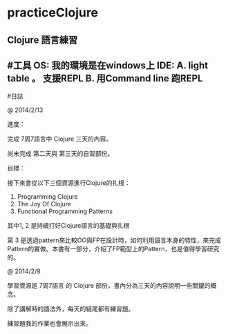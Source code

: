 practiceClojure
===============

Clojure 語言練習
----------
#工具
 OS: 我的環境是在windows上
 IDE: A. light table 。 支援REPL 
      B. 用Command line 跑REPL
----------
#日誌

@ 2014/2/13

進度：

完成 7周7語言中 Clojure 三天的內容。

尚未完成 第二天與 第三天的自習部份。

目標：

接下來會從以下三個資源進行Clojure的扎根：

1. Programming Clojure
2. The Joy Of Clojure
3. Functional Programming Patterns

其中1, 2 是持續打好Clojure語言的基礎與扎根

第 3 是透過pattern來比較OO與FP在設計時，如何利用語言本身的特性，來完成Pattern的實做。本書有一部分，介紹了FP範型上的Pattern，也是值得學習研究的。



@ 2014/2/8

學習資源是 7周7語言 的 Clojure 部份，書內分為三天的內容說明一些關鍵的概念。

除了講解時的語法外，每天的結尾都有練習題。

練習題我的作業也會展示出來。
